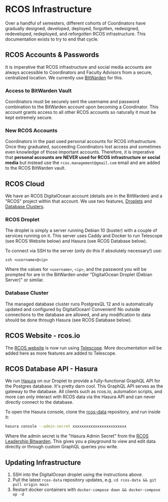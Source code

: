 # RCOS Infrastructure

Over a handful of semesters, different cohorts of Coordinators have gradually designed, developed, deployed, forgotten, redesigned, redeveloped, redeployed, and reforgotten RCOS infrastructure. This documentation exists to try to end that cycle.

## RCOS Accounts & Passwords

It is imperative that RCOS infrastructure and social media accounts are always accessible to Coordinators and Faculty Advisors from a secure, centralized location. We currently use [BitWarden](https://vault.bitwarden.com/#/vault) for this.

### Access to BitWarden Vault

Coordinators must be securely sent the username and password combination to the BitWarden account upon becoming a Coordinator. This account grants access to all other RCOS accounts so naturally it must be kept extremely secure.

### New RCOS Accounts

Coordinators in the past used personal accounts for RCOS infrastructure. Once they graduated, succeeding Coordinators lost access and sometimes even knowledge of those important accounts. Therefore, it is imperative that **personal accounts are NEVER used for RCOS infrastructure or social media** but instead use the `rcos.management@gmail.com` email and are added to the RCOS BitWarden vault.

## RCOS Cloud

We have an RCOS DigitalOcean account (details are in the BitWarden) and a "RCOS" project within that account. We use two features, [Droplets](https://www.digitalocean.com/products/droplets/) and [Database Clusters](https://www.digitalocean.com/products/managed-databases/).

### RCOS Droplet

The droplet is simply a server running Debian 10 (buster) with a couple of services running on it. This server uses Caddy and Docker to run Telescope (see RCOS Website below) and Hasura (see RCOS Database below).

To connect via SSH to the server (only do this if absolutely necessary!) use:

```
ssh <username>@<ip>
```

Where the values for `<username>`, `<ip>`, and the password you will be prompted for are in the BitWarden under "DigitalOcean Droplet (Debian Server)" or similar.

### Database Cluster

The managed database cluster runs PostgresQL 12 and is automatically updated and configured by DigitalOcean! Convenient! No outside connections to the database are allowed, and any modification to data should be done through Hasura (see RCOS Database below).

## RCOS Website - rcos.io

The [RCOS website](https://rcos.io) is now run using [Telescope](https://github.com/rcos/Telescope/). More documentation will be added here as more features are added to Telescope.

## RCOS Database API - Hasura

We run [Hasura](https://hasura.io/) on our Droplet to provide a fully-functional GraphQL API for the Postgres database. It's pretty darn cool. This GraphQL API serves as the gateway to the database. All clients such as rcos.io, automation scripts, and more can only interact with RCOS data via the Hasura API and can never directly connect to the database.

To open the Hasura console, clone the [rcos-data](https://github.com/rcos/rcos-data) repository, and run inside it:

```sh
hasura console --admin-secret xxxxxxxxxxxxxxxxxxxxxxxx
```

Where the admin secret is the "Hasura Admin Secret" from the [RCOS Leadership Bitwarden](../passwords). This gives you a playground to view and edit data directly or through custom GraphQL queries you write.

## Updating Infrastructure

1. SSH into the DigitalOcean droplet using the instructions above.
2. Pull the latest `rcos-data` repository updates, e.g. `cd rcos-data && git pull origin main`
3. Restart docker containers with `docker-compose down && docker-compose up -d`
